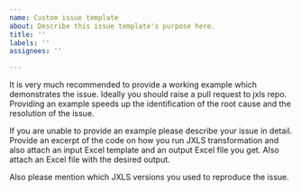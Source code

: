 ```yaml
---
name: Custom issue template
about: Describe this issue template's purpose here.
title: ''
labels: ''
assignees: ''

---
```


It is very much recommended to provide a working example which demonstrates the issue. Ideally you should raise a pull request to jxls repo. Providing an example speeds up the identification of the root cause and the resolution of the issue.

If you are unable to provide an example please describe your issue in detail. Provide an excerpt of the code on how you run JXLS transformation and also attach an input Excel template and an output Excel file you get. Also attach an Excel file with the desired output.

Also please mention which JXLS versions you used to reproduce the issue.
